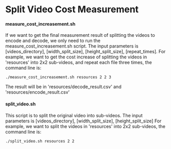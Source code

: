 # Split Video Cost Measurement

#### measure_cost_increasement.sh
If we want to get the final measurement result of splitting the videos to encode and decode, we only need to run the measure_cost_increasement.sh script. The input parameters is  [videos_directory], [width_split_size], [height_split_size], [repeat_times].
For example, we want to get the cost increase of splitting the videos in 'resources' into 2x2 sub-videos, and repeat each file three times, the command line is:
```
./measure_cost_increasement.sh resources 2 2 3
```
The result will be in 'resources/decode_result.csv' and 'resources/encode_result.csv'

#### split_video.sh
This script is to split the original video into sub-videos. The input parameters is [videos_directory], [width_split_size], [height_split_size]
For example, we want to split the videos in 'resources' into 2x2 sub-videos, the command line is:
```
./split_video.sh resources 2 2
```
